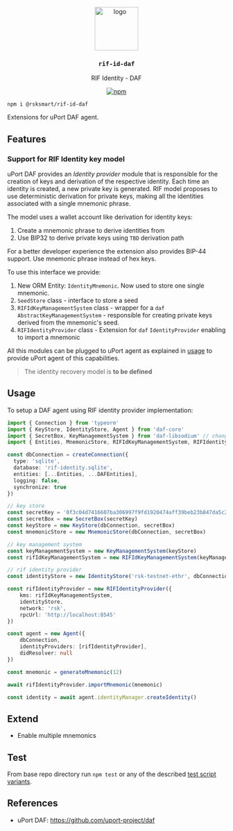 <p align="middle">
    <img src="https://www.rifos.org/assets/img/logo.svg" alt="logo" height="100" >
</p>
<h3 align="middle"><code>rif-id-daf</code></h3>
<p align="middle">
    RIF Identity - DAF
</p>
<p align="middle">
    <a href="https://badge.fury.io/js/%40rsksmart%2Frif-id-daf">
        <img src="https://badge.fury.io/js/%40rsksmart%2Frif-id-daf.svg" alt="npm" />
    </a>
</p>

```
npm i @rsksmart/rif-id-daf
```

Extensions for uPort DAF agent.

## Features

### Support for RIF Identity key model

uPort DAF provides an _Identity provider_ module that is responsible for the creation of keys and derivation of the respective identity. Each time an identity is created, a new private key is generated. RIF model proposes to use deterministic derivation for private keys, making all the identities associated with a single mnemonic phrase.

The model uses a wallet account like derivation for identity keys:
1. Create a mnemonic phrase to derive identities from
2. Use BIP32 to derive private keys using `TBD` derivation path

For a better developer experience the extension also provides BIP-44 support. Use mnemonic phrase instead of hex keys.

To use this interface we provide:
1. New ORM Entity: `IdentityMnemonic`. Now used to store one single mnemonic.
2. `SeedStore` class - interface to store a seed
3. `RIFIdKeyManagementSystem` class - wrapper for a `daf` `AbstractKeyManagementSystem` - responsible for creating private keys derived from the mnemonic's seed.
4. `RIFIdentityProvider` class - Extension for `daf` `IdentityProvider` enabling to import a mnemonic

All this modules can be plugged to uPort agent as explained in [usage](#usage) to provide uPort agent of this capabilities.

> The identity recovery model is **to be defined**

## Usage

To setup a DAF agent using RIF identity provider implementation:

```typescript
import { Connection } from 'typeorm'
import { KeyStore, IdentityStore, Agent } from 'daf-core'
import { SecretBox, KeyManagementSystem } from 'daf-libsodium' // change for daf-react-native-libsodioum for React Native support
import { Entities, MnemonicStore, RIFIdKeyManagementSystem, RIFIdentityProvider } from '@rsksmart/rid-id-daf'

const dbConnection = createConnection({
  type: 'sqlite',
  database: 'rif-identity.sqlite',
  entities: [...Entities, ...DAFEntities],
  logging: false,
  synchronize: true
})

// key store
const secretKey = '0f3c04d7416607ba306997f9fd1920474aff39beb23b847da5c21215076cc9b3' // set your own secret key
const secretBox = new SecretBox(secretKey)
const keyStore = new KeyStore(dbConnection, secretBox)
const mnemonicStore = new MnemonicStore(dbConnection, secretBox)

// key management system
const keyManagementSystem = new KeyManagementSystem(keyStore)
const rifIdKeyManagementSystem = new RIFIdKeyManagementSystem(keyManagementSystem, keyStore, mnemonicStore)

// rif identity provider
const identityStore = new IdentityStore('rsk-testnet-ethr', dbConnection)

const rifIdentityProvider = new RIFIdentityProvider({
    kms: rifIdKeyManagementSystem,
    identityStore,
    network: 'rsk',
    rpcUrl: 'http://localhost:8545'
})

const agent = new Agent({
    dbConnection,
    identityProviders: [rifIdentityProvider],
    didResolver: null
})

const mnemonic = generateMnemonic(12)

await rifIdentityProvider.importMnemonic(mnemonic)

const identity = await agent.identityManager.createIdentity()
```

## Extend

- Enable multiple mnemonics

## Test

From base repo directory run `npm test` or any of the described [test script variants](../../README#test).

## References

- uPort DAF: https://github.com/uport-project/daf

